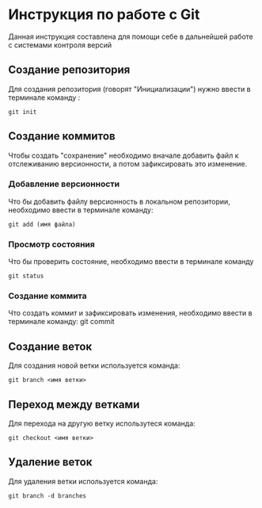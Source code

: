 # Инструкция по работе с Git

Данная инструкция составлена для помощи себе в дальнейшей работе с системами контроля версий

## Создание репозитория 
Для создания репозитория (говорят "Инициализации") нужно ввести в терминале команду :

    git init

## Создание коммитов


Чтобы создать "сохранение" необходимо вначале добавить файл к отслеживанию версионности, а потом зафиксировать это изменение.
### Добавление версионности
Что бы добавить файлу версионность в локальном репозитории, необходимо ввести в терминале команду:

    git add (имя файла)

### Просмотр состояния

Что бы проверить состояние, необходимо ввести в терминале команду 

    git status


### Создание коммита
Что создать коммит и зафиксировать изменения, необходимо ввести в терминале команду: 
    git commit

## Создание веток

Для создания новой ветки используется команда:

    git branch <имя ветки>

## Переход между ветками

Для перехода на другую ветку использутеся команда:

    git checkout <имя ветки>

    
## Удаление веток 

Для удаления ветки используется команда:
    
    git branch -d branches 

